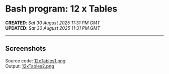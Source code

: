 #  Bash program: 12 x Tables

**CREATED**: *Sat 30 August 2025 11:31 PM GMT*  
**UPDATED**: *Sat 30 August 2025 11:31 PM GMT*  

-----

## Screenshots  

Source code: [12xTables1.png](12xTables1.png)  
Output: [12xTables2.png](12xTables2.png)

